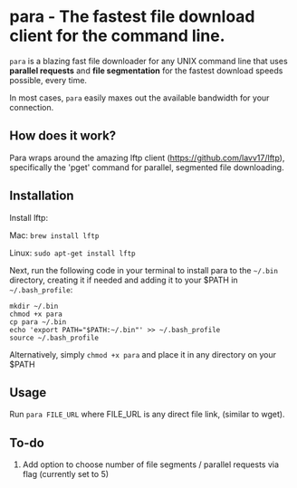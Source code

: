# para - The fastest file download client for the command line.

`para` is a blazing fast file downloader for any UNIX command line that uses **parallel requests** and **file segmentation** for the fastest download speeds possible, every time.

In most cases, `para` easily maxes out the available bandwidth for your connection.

## How does it work?

Para wraps around the amazing lftp client (https://github.com/lavv17/lftp), specifically the 'pget' command for parallel, segmented file downloading.

## Installation

Install lftp:

Mac: `brew install lftp`

Linux: `sudo apt-get install lftp`

Next, run the following code in your terminal to install para to the `~/.bin` directory, creating it if needed and adding it to your $PATH in `~/.bash_profile`:

```
mkdir ~/.bin
chmod +x para
cp para ~/.bin
echo 'export PATH="$PATH:~/.bin"' >> ~/.bash_profile
source ~/.bash_profile
```

Alternatively, simply `chmod +x para` and place it in any directory on your $PATH

## Usage

Run `para FILE_URL` where FILE_URL is any direct file link, (similar to wget).
## To-do

1) Add option to choose number of file segments / parallel requests via flag (currently set to 5)
